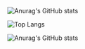 ![Anurag's GitHub stats](https://github-readme-stats.vercel.app/api?username=arakisota&layout=compact&theme=onedark)

![Top Langs](https://github-readme-stats.vercel.app/api/top-langs/?username=arakisota&layout=compact)

![Anurag's GitHub stats](https://github-readme-stats.vercel.app/api?username=arakisota)

<!--
**arakisota/arakisota** is a ✨ _special_ ✨ repository because its `README.md` (this file) appears on your GitHub profile.

Here are some ideas to get you started:

- 🔭 I’m currently working on ...
- 🌱 I’m currently learning ...
- 👯 I’m looking to collaborate on ...
- 🤔 I’m looking for help with ...
- 💬 Ask me about ...
- 📫 How to reach me: ...
- 😄 Pronouns: ...
- ⚡ Fun fact: ...
-->
